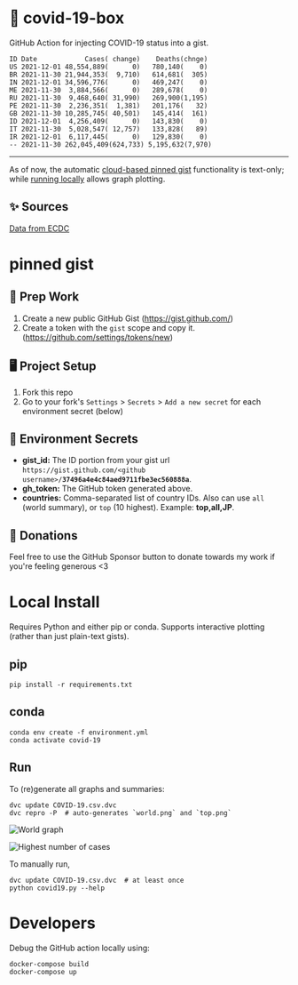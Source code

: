 # 🏥 covid-19-box

GitHub Action for injecting COVID-19 status into a gist.

```
ID Date            Cases( change)    Deaths(chnge)
US 2021-12-01 48,554,889(      0)   780,140(    0)
BR 2021-11-30 21,944,353(  9,710)   614,681(  305)
IN 2021-12-01 34,596,776(      0)   469,247(    0)
ME 2021-11-30  3,884,566(      0)   289,678(    0)
RU 2021-11-30  9,468,640( 31,990)   269,900(1,195)
PE 2021-11-30  2,236,351(  1,381)   201,176(   32)
GB 2021-11-30 10,285,745( 40,501)   145,414(  161)
ID 2021-12-01  4,256,409(      0)   143,830(    0)
IT 2021-11-30  5,028,547( 12,757)   133,828(   89)
IR 2021-12-01  6,117,445(      0)   129,830(    0)
-- 2021-11-30 262,045,409(624,733) 5,195,632(7,970)
```

---

As of now, the automatic [cloud-based pinned gist](#pinned-gist) functionality is text-only;
while [running locally](#local-install) allows graph plotting.

## ✨ Sources

[Data from ECDC](https://www.ecdc.europa.eu/en/publications-data/download-todays-data-geographic-distribution-covid-19-cases-worldwide)

# pinned gist

## 🎒 Prep Work
1. Create a new public GitHub Gist (https://gist.github.com/)
1. Create a token with the `gist` scope and copy it. (https://github.com/settings/tokens/new)

## 🖥 Project Setup
1. Fork this repo
1. Go to your fork's `Settings` > `Secrets` > `Add a new secret` for each environment secret (below)

## 🤫 Environment Secrets
- **gist_id:** The ID portion from your gist url `https://gist.github.com/<github username>/`**`37496a4e4c84aed9711fbe3ec560888a`**.
- **gh_token:** The GitHub token generated above.
- **countries:** Comma-separated list of country IDs. Also can use `all` (world summary), or `top` (10 highest). Example: **top,all,JP**.

## 💸 Donations

Feel free to use the GitHub Sponsor button to donate towards my work if you're feeling generous <3

# Local Install

Requires Python and either pip or conda. Supports interactive plotting (rather than just plain-text gists).

## pip

```
pip install -r requirements.txt
```

## conda

```
conda env create -f environment.yml
conda activate covid-19
```

## Run

To (re)generate all graphs and summaries:

```
dvc update COVID-19.csv.dvc
dvc repro -P  # auto-generates `world.png` and `top.png`
```

![World graph](world.png)

![Highest number of cases](top.png)

To manually run,

```
dvc update COVID-19.csv.dvc  # at least once
python covid19.py --help
```

# Developers

Debug the GitHub action locally using:

```
docker-compose build
docker-compose up
```
